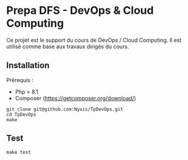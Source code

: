 # Prepa DFS - DevOps & Cloud Computing

Ce projet est le support du cours de DevOps / Cloud Computing.
Il est utilisé comme base aux travaux dirigés du cours.

## Installation

Prérequis :

  - Php > 8.1
  - Composer (https://getcomposer.org/download/)

```shell
git clone git@github.com:Nyxis/TpDevOps.git
cd TpDevOps
make
```

## Test

```shell
make test
```

